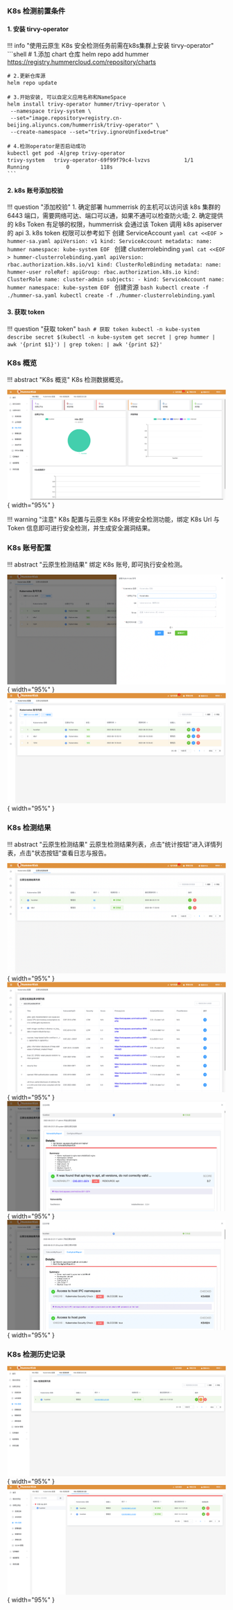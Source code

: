 
### K8s 检测前置条件

#### 1. 安装 tirvy-operator
!!! info "使用云原生 K8s 安全检测任务前需在k8s集群上安装 tirvy-operator"
    ```shell
    # 1.添加 chart 仓库
    helm repo add hummer https://registry.hummercloud.com/repository/charts
    
    # 2.更新仓库源
    helm repo update
    
    # 3.开始安装, 可以自定义应用名称和NameSpace
    helm install trivy-operator hummer/trivy-operator \
     --namespace trivy-system \
     --set="image.repository=registry.cn-beijing.aliyuncs.com/hummerrisk/trivy-operator" \
     --create-namespace --set="trivy.ignoreUnfixed=true"
    
    # 4.检测operator是否启动成功
    kubectl get pod -A|grep trivy-operator
    trivy-system   trivy-operator-69f99f79c4-lvzvs           1/1     Running            0          118s
    ```

#### 2. k8s 账号添加校验

!!! question "添加校验"
    1. 确定部署 hummerrisk 的主机可以访问该 k8s 集群的 6443 端口，需要网络可达、端口可以通，如果不通可以检查防火墙;
    2. 确定提供的 k8s Token 有足够的权限，hummerrisk 会通过该 Token 调用 k8s apiserver 的 api
    3. k8s token 权限可以参考如下
    创建 ServiceAccount
    ```yaml
    cat <<EOF > hummer-sa.yaml
    apiVersion: v1
    kind: ServiceAccount
    metadata:
      name: hummer
      namespace: kube-system
    EOF
    ```
    创建 clusterrolebinding
    ```yaml
    cat <<EOF > hummer-clusterrolebinding.yaml
    apiVersion: rbac.authorization.k8s.io/v1
    kind: ClusterRoleBinding
    metadata:
      name: hummer-user
    roleRef:
      apiGroup: rbac.authorization.k8s.io
      kind: ClusterRole
      name: cluster-admin
    subjects:
      - kind: ServiceAccount
      name: hummer
      namespace: kube-system
    EOF
    ```
    创建资源
    ```bash
    kubectl create -f ./hummer-sa.yaml
    kubectl create -f ./hummer-clusterrolebinding.yaml
    ```

#### 3. 获取 token
!!! question "获取 token"
    ```bash
    # 获取 token
    kubectl -n kube-system describe secret $(kubectl -n kube-system get secret | grep hummer | awk '{print $1}') | grep token: | awk '{print $2}'
    ```

### K8s 概览

!!! abstract "K8s 概览"
    K8s 检测数据概览。

![K8s 检测](../img/release/0.4.0/k8s.png){ width="95%" }

!!! warning "注意"
    K8s 配置与云原生 K8s 环境安全检测功能，绑定 K8s Url 与 Token 信息即可进行安全检测，并生成安全漏洞结果。

### K8s 账号配置
!!! abstract "云原生检测结果"
    绑定 K8s 账号, 即可执行安全检测。

![K8s](../img/user/k8s/k8s1.png){ width="95%" }
![K8s](../img/user/k8s/k8s2.png){ width="95%" }

### K8s 检测结果
!!! abstract "云原生检测结果"
    云原生检测结果列表，点击"统计按钮"进入详情列表，点击"状态按钮"查看日志与报告。

![K8s](../img/user/k8s/k8s3.png){ width="95%" }
![K8s](../img/user/k8s/k8s4.png){ width="95%" }
![K8s](../img/user/k8s/k8s5.png){ width="95%" }
![K8s](../img/user/k8s/k8s6.png){ width="95%" }

### K8s 检测历史记录

![K8s 检测](../img/release/0.4.0/k8s2.png){ width="95%" }
![K8s 检测](../img/release/0.4.0/k8s3.png){ width="95%" }

